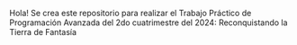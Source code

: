 Hola!
Se crea este repositorio para realizar el Trabajo Práctico de Programación Avanzada del 2do cuatrimestre del 2024: Reconquistando la Tierra de Fantasía
